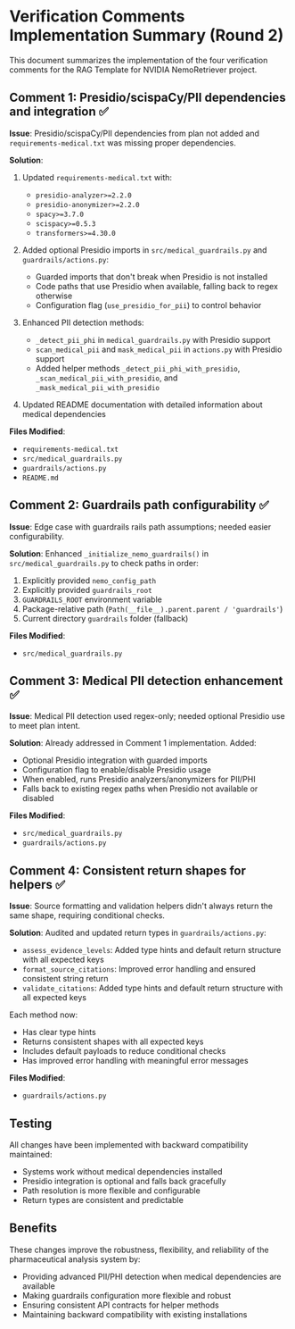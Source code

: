 # Verification Comments Implementation Summary (Round 2)

This document summarizes the implementation of the four verification comments for the RAG Template for NVIDIA NemoRetriever project.

## Comment 1: Presidio/scispaCy/PII dependencies and integration ✅

**Issue**: Presidio/scispaCy/PII dependencies from plan not added and `requirements-medical.txt` was missing proper dependencies.

**Solution**:
1. Updated `requirements-medical.txt` with:
   - `presidio-analyzer>=2.2.0`
   - `presidio-anonymizer>=2.2.0`
   - `spacy>=3.7.0`
   - `scispacy>=0.5.3`
   - `transformers>=4.30.0`

2. Added optional Presidio imports in `src/medical_guardrails.py` and `guardrails/actions.py`:
   - Guarded imports that don't break when Presidio is not installed
   - Code paths that use Presidio when available, falling back to regex otherwise
   - Configuration flag (`use_presidio_for_pii`) to control behavior

3. Enhanced PII detection methods:
   - `_detect_pii_phi` in `medical_guardrails.py` with Presidio support
   - `scan_medical_pii` and `mask_medical_pii` in `actions.py` with Presidio support
   - Added helper methods `_detect_pii_phi_with_presidio`, `_scan_medical_pii_with_presidio`, and `_mask_medical_pii_with_presidio`

4. Updated README documentation with detailed information about medical dependencies

**Files Modified**:
- `requirements-medical.txt`
- `src/medical_guardrails.py`
- `guardrails/actions.py`
- `README.md`

## Comment 2: Guardrails path configurability ✅

**Issue**: Edge case with guardrails rails path assumptions; needed easier configurability.

**Solution**: Enhanced `_initialize_nemo_guardrails()` in `src/medical_guardrails.py` to check paths in order:
1. Explicitly provided `nemo_config_path`
2. Explicitly provided `guardrails_root`
3. `GUARDRAILS_ROOT` environment variable
4. Package-relative path (`Path(__file__).parent.parent / 'guardrails'`)
5. Current directory `guardrails` folder (fallback)

**Files Modified**:
- `src/medical_guardrails.py`

## Comment 3: Medical PII detection enhancement ✅

**Issue**: Medical PII detection used regex-only; needed optional Presidio use to meet plan intent.

**Solution**: Already addressed in Comment 1 implementation. Added:
- Optional Presidio integration with guarded imports
- Configuration flag to enable/disable Presidio usage
- When enabled, runs Presidio analyzers/anonymizers for PII/PHI
- Falls back to existing regex paths when Presidio not available or disabled

**Files Modified**:
- `src/medical_guardrails.py`
- `guardrails/actions.py`

## Comment 4: Consistent return shapes for helpers ✅

**Issue**: Source formatting and validation helpers didn't always return the same shape, requiring conditional checks.

**Solution**: Audited and updated return types in `guardrails/actions.py`:
- `assess_evidence_levels`: Added type hints and default return structure with all expected keys
- `format_source_citations`: Improved error handling and ensured consistent string return
- `validate_citations`: Added type hints and default return structure with all expected keys

Each method now:
- Has clear type hints
- Returns consistent shapes with all expected keys
- Includes default payloads to reduce conditional checks
- Has improved error handling with meaningful error messages

**Files Modified**:
- `guardrails/actions.py`

## Testing
All changes have been implemented with backward compatibility maintained:
- Systems work without medical dependencies installed
- Presidio integration is optional and falls back gracefully
- Path resolution is more flexible and configurable
- Return types are consistent and predictable

## Benefits
These changes improve the robustness, flexibility, and reliability of the pharmaceutical analysis system by:
- Providing advanced PII/PHI detection when medical dependencies are available
- Making guardrails configuration more flexible and robust
- Ensuring consistent API contracts for helper methods
- Maintaining backward compatibility with existing installations